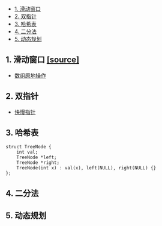 <!-- GFM-TOC -->
* [1. 滑动窗口](#1-滑动窗口)
* [2. 双指针](#2-双指针)
* [3. 哈希表](#3-哈希表)
* [4. 二分法](#4-二分法)
* [5. 动态规划](#5-动态规划)

<!-- GFM-TOC -->

## 1. 滑动窗口   [[source]](./c13_sliding_window)
- [数组原地操作](./c2_array/数组原地操作.md)
## 2. 双指针
- [快慢指针](./c4_linkedlist/快慢指针.md)
## 3. 哈希表   
```
struct TreeNode {
    int val;
    TreeNode *left;
    TreeNode *right;
    TreeNode(int x) : val(x), left(NULL), right(NULL) {}
};
```
## 4. 二分法
## 5. 动态规划
